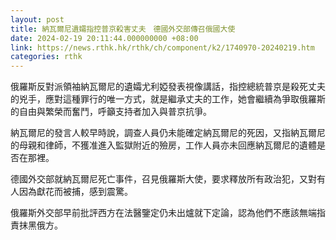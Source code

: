 ```yaml
---
layout: post
title: 納瓦爾尼遺孀指控普京殺害丈夫　德國外交部傳召俄國大使
date: 2024-02-19 20:11:44.000000000 +08:00
link: https://news.rthk.hk/rthk/ch/component/k2/1740970-20240219.htm
categories: rthk
---
```


俄羅斯反對派領袖納瓦爾尼的遺孀尤利婭發表視像講話，指控總統普京是殺死丈夫的兇手，應對這種罪行的唯一方式，就是繼承丈夫的工作，她會繼續為爭取俄羅斯的自由與繁榮而奮鬥，呼籲支持者加入與普京抗爭。

納瓦爾尼的發言人較早時說，調查人員仍未能確定納瓦爾尼的死因，又指納瓦爾尼的母親和律師，不獲准進入監獄附近的殮房，工作人員亦未回應納瓦爾尼的遺體是否在那裡。

德國外交部就納瓦爾尼死亡事件，召見俄羅斯大使，要求釋放所有政治犯，又對有人因為獻花而被捕，感到震驚。

俄羅斯外交部早前批評西方在法醫鑒定仍未出爐就下定論，認為他們不應該無端指責抹黑俄方。
